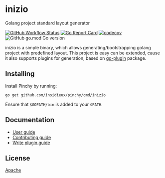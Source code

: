 # inizio

Golang project standard layout generator

[![GitHub Workflow Status](https://img.shields.io/github/workflow/status/insidieux/inizio/push)](https://github.com/insidieux/inizio/actions?query=workflow%3Apush)
[![Go Report Card](https://goreportcard.com/badge/github.com/insidieux/inizio)](https://goreportcard.com/report/github.com/insidieux/inizio)
[![codecov](https://codecov.io/gh/insidieux/inizio/branch/master/graph/badge.svg?token=BI6HEMPLB1)](https://codecov.io/gh/insidieux/inizio/branch/master)
![GitHub go.mod Go version](https://img.shields.io/github/go-mod/go-version/insidieux/inizio)

inizio is a simple binary, which allows generating/bootstrapping golang project with predefined layout. 
This project is easy can be extended, cause it also supports plugins for generation, based on [go-plugin](https://github.com/hashicorp/go-plugin) package. 

## Installing

Install Pinchy by running:

```shell
go get github.com/insidieux/pinchy/cmd/inizio
```

Ensure that `$GOPATH/bin` is added to your `$PATH`.

## Documentation

- [User guide][]
- [Contributing guide][]
- [Write plugin guide][]

[User guide]: ./docs/user-guide.md
[Contributing guide]: ./docs/contributing.md
[Write plugin guide]: ./docs/write-plugin-guide.md


## License

[Apache][]

[Apache]: ./LICENSE
